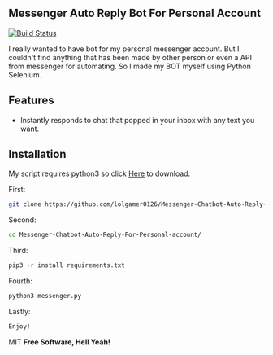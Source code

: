 ## Messenger Auto Reply Bot For Personal Account

[![Build Status](https://travis-ci.org/joemccann/dillinger.svg?branch=master)](https://travis-ci.org/joemccann/dillinger)

I really wanted to have bot for my personal messenger account. But I couldn't find anything
that has been made by other person or even a API from messenger for automating. So I made my BOT 
myself using Python Selenium.

## Features

- Instantly responds to chat that popped in your inbox with any text you want.

## Installation

My script requires python3 so click [Here](https://www.python.org/downloads/) to download.

First:

```sh
git clone https://github.com/lolgamer0126/Messenger-Chatbot-Auto-Reply-For-Personal-account.git
```
Second:

```sh
cd Messenger-Chatbot-Auto-Reply-For-Personal-account/
```

Third:

```sh
pip3 -r install requirements.txt
```
Fourth:

```sh
python3 messenger.py
```
Lastly:

```sh
Enjoy!
```

MIT
**Free Software, Hell Yeah!**

